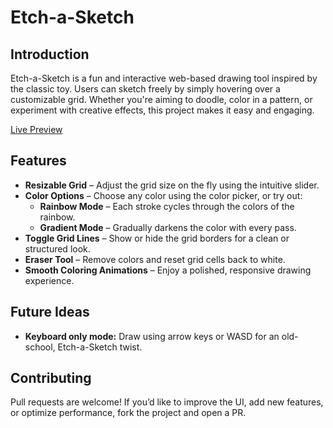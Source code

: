 # Etch-a-Sketch

## Introduction
Etch-a-Sketch is a fun and interactive web-based drawing tool inspired by the classic toy. Users can sketch freely by simply hovering over a customizable grid. Whether you're aiming to doodle, color in a pattern, or experiment with creative effects, this project makes it easy and engaging.

[Live Preview](https://knguyen-dev.github.io/Etch-a-sketch/)

## Features
- **Resizable Grid** – Adjust the grid size on the fly using the intuitive slider.
- **Color Options** – Choose any color using the color picker, or try out:
  - **Rainbow Mode** – Each stroke cycles through the colors of the rainbow.
  - **Gradient Mode** – Gradually darkens the color with every pass.
- **Toggle Grid Lines** – Show or hide the grid borders for a clean or structured look.
- **Eraser Tool** – Remove colors and reset grid cells back to white.
- **Smooth Coloring Animations** – Enjoy a polished, responsive drawing experience.

## Future Ideas

- **Keyboard only mode:** Draw using arrow keys or WASD for an old-school, Etch-a-Sketch twist.

## Contributing

Pull requests are welcome! If you’d like to improve the UI, add new features, or optimize performance, fork the project and open a PR.
